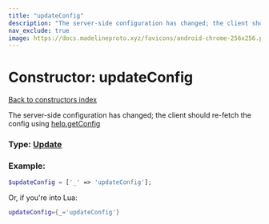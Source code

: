 ```yaml
---
title: "updateConfig"
description: "The server-side configuration has changed; the client should re-fetch the config using help.getConfig"
nav_exclude: true
image: https://docs.madelineproto.xyz/favicons/android-chrome-256x256.png
---
```

# Constructor: updateConfig  
[Back to constructors index](index.md)



The server-side configuration has changed; the client should re-fetch the config using [help.getConfig](../methods/help.getConfig.md)




### Type: [Update](../types/Update.md)


### Example:

```php
$updateConfig = ['_' => 'updateConfig'];
```  


Or, if you're into Lua:

```lua
updateConfig={_='updateConfig'}

```


